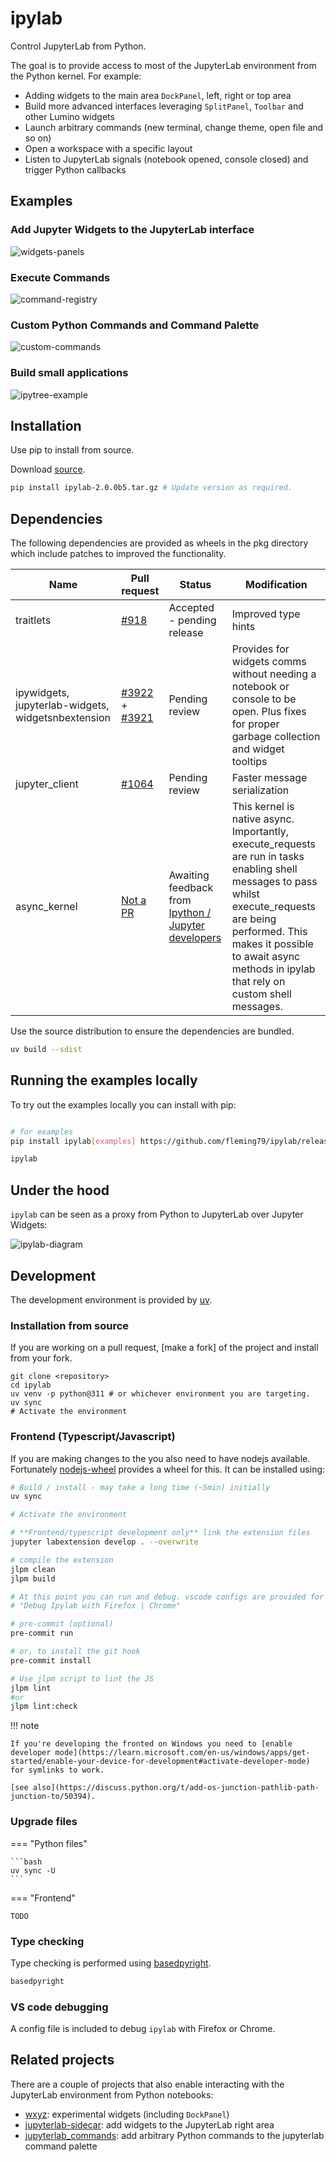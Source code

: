 # ipylab

<!-- ![Github Actions Status](https://github.com/jtpio/ipylab/workflows/Build/badge.svg)
[![pypi](https://img.shields.io/pypi/v/ipylab.svg)](https://pypi.python.org/pypi/ipylab)
[![npm](https://img.shields.io/npm/v/ipylab.svg)](https://www.npmjs.com/package/ipylab) -->

Control JupyterLab from Python.

The goal is to provide access to most of the JupyterLab environment from the Python kernel. For example:

- Adding widgets to the main area `DockPanel`, left, right or top area
- Build more advanced interfaces leveraging `SplitPanel`, `Toolbar` and other Lumino widgets
- Launch arbitrary commands (new terminal, change theme, open file and so on)
- Open a workspace with a specific layout
- Listen to JupyterLab signals (notebook opened, console closed) and trigger Python callbacks


## Examples

### Add Jupyter Widgets to the JupyterLab interface

![widgets-panels](https://user-images.githubusercontent.com/591645/80025074-59104280-84e0-11ea-9766-0cb49cba285a.gif)

### Execute Commands

![command-registry](https://user-images.githubusercontent.com/591645/80026017-beb0fe80-84e1-11ea-842d-fa3bf5bc4a9b.gif)

### Custom Python Commands and Command Palette

![custom-commands](https://user-images.githubusercontent.com/591645/80026023-c1135880-84e1-11ea-9e83-fdb739659357.gif)

### Build small applications

![ipytree-example](https://user-images.githubusercontent.com/591645/80026006-b8bb1d80-84e1-11ea-87cc-86495186b938.gif)


## Installation

Use pip to install from source.

Download [source](https://github.com/fleming79/ipylab/releases/download/v2.0.0b5/ipylab-2.0.0b5.tar.gz).

``` bash
pip install ipylab-2.0.0b5.tar.gz # Update version as required.
```


## Dependencies

The following dependencies are provided as wheels in the pkg directory which include patches to
improved the functionality.

| Name                                               | Pull request                                            | Status                      | Modification        |
| -------------------------------------------------- | ------------------------------------------------------- | --------------------------- | ------------------- |
| traitlets                                          | [#918](https://github.com/ipython/traitlets/pull/918)   | Accepted - pending release  | Improved type hints |
| ipywidgets, jupyterlab-widgets, widgetsnbextension | [#3922](https://github.com/jupyter-widgets/ipywidgets/pull/3922) + [#3921](https://github.com/jupyter-widgets/ipywidgets/pull/3921) | Pending review | Provides for widgets comms without needing a notebook or console to be open. Plus fixes for proper garbage collection and widget tooltips |
| jupyter_client | [#1064](https://github.com/jupyter/jupyter_client/pull/1064)  | Pending review | Faster message serialization |
| async_kernel | [Not a PR](https://github.com/fleming79/ipykernel/tree/async) | Awaiting feedback from [Ipython / Jupyter developers](https://github.com/ipython/ipykernel/pull/1384) | This kernel is native async. Importantly, execute_requests are run in tasks enabling shell messages to pass whilst execute_requests are being performed. This makes it possible to await async methods in ipylab that rely on custom shell messages.  |

Use the source distribution to ensure the dependencies are bundled.

``` bash
uv build --sdist
```

## Running the examples locally

To try out the examples locally you can install with pip:

```bash

# for examples
pip install ipylab[examples] https://github.com/fleming79/ipylab/releases/download/v2.0.0b5/ipylab-2.0.0b5.tar.gz

ipylab
```

## Under the hood

`ipylab` can be seen as a proxy from Python to JupyterLab over Jupyter Widgets:

![ipylab-diagram](./docs/ipylab.png)

## Development

The development environment is provided by [uv](https://docs.astral.sh/uv/).

### Installation from source

If you are working on a pull request, [make a fork] of the project and install from your fork.

```shell
git clone <repository>
cd ipylab
uv venv -p python@311 # or whichever environment you are targeting.
uv sync
# Activate the environment
```

### Frontend (Typescript/Javascript)

If you are making changes to the you also need to have nodejs available. Fortunately
[nodejs-wheel](https://pypi.org/project/nodejs-wheel/) provides a wheel for this. It can be installed using:

```bash
# Build / install - may take a long time (~5min) initially
uv sync

# Activate the environment

# **Frontend/typescript development only** link the extension files
jupyter labextension develop . --overwrite

# compile the extension
jlpm clean
jlpm build

# At this point you can run and debug. vscode configs are provided for Firefox and Chrome.
# "Debug Ipylab with Firefox | Chrome"
```

```bash
# pre-commit (optional)
pre-commit run

# or, to install the git hook
pre-commit install

# Use jlpm script to lint the JS
jlpm lint
#or
jlpm lint:check

```

!!! note

    If you're developing the fronted on Windows you need to [enable developer mode](https://learn.microsoft.com/en-us/windows/apps/get-started/enable-your-device-for-development#activate-developer-mode) for symlinks to work.

    [see also](https://discuss.python.org/t/add-os-junction-pathlib-path-junction-to/50394).


### Upgrade files

=== "Python files"

    ```bash
    uv sync -U
    ```

=== "Frontend"

    TODO


### Type checking

Type checking is performed using [basedpyright](https://docs.basedpyright.com/).

```bash
basedpyright
```

### VS code debugging

A config file is included to debug `ipylab` with Firefox or Chrome.

## Related projects

There are a couple of projects that also enable interacting with the JupyterLab environment from Python notebooks:

- [wxyz](https://github.com/deathbeds/wxyz): experimental widgets (including `DockPanel`)
- [jupyterlab-sidecar](https://github.com/jupyter-widgets/jupyterlab-sidecar): add widgets to the JupyterLab right area
- [jupyterlab_commands](https://github.com/timkpaine/jupyterlab_commands): add arbitrary Python commands to the jupyterlab command palette
